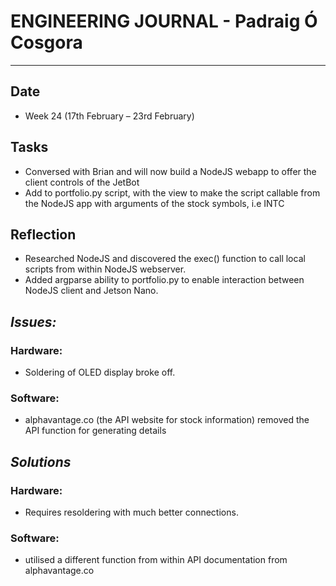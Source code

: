 
# **ENGINEERING JOURNAL - Padraig Ó Cosgora**
----------------------------------------------------------------------

## **Date**
-	Week 24 (17th February – 23rd February)

## **Tasks**
-	Conversed with Brian and will now build a NodeJS webapp to offer the client controls of the JetBot
- Add to portfolio.py script, with the view to make the script callable from the NodeJS app with arguments of the stock symbols, i.e INTC

## **Reflection**
-	Researched NodeJS and discovered the exec() function to call local scripts from within NodeJS webserver.
- Added argparse ability to portfolio.py to enable interaction between NodeJS client and Jetson Nano.

## **_Issues:_**

### **Hardware:**
-	Soldering of OLED display broke off.

### **Software:**
-	alphavantage.co (the API website for stock information) removed the API function for generating details

## **_Solutions_**

### **Hardware:**
-	Requires resoldering with much better connections.

### **Software:**
- utilised a different function from within API documentation from alphavantage.co
